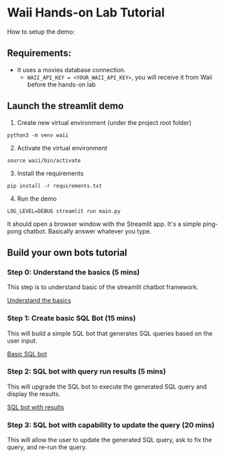 # Waii Hands-on Lab Tutorial

How to setup the demo:

## Requirements: 
- It uses a movies database connection.
  - `WAII_API_KEY = <YOUR_WAII_API_KEY>`, you will receive it from Waii before the hands-on lab

## Launch the streamlit demo

1. Create new virtual environment (under the project root folder)

```
python3 -m venv waii
```

2. Activate the virtual environment

```
source waii/bin/activate
```

3. Install the requirements

```
pip install -r requirements.txt
```

4. Run the demo

```
LOG_LEVEL=DEBUG streamlit run main.py
```

It should open a browser window with the Streamlit app. It's a simple ping-pong chatbot. Basically answer whatever you type.

## Build your own bots tutorial

### Step 0: Understand the basics (5 mins)

This step is to understand basic of the streamlit chatbot framework.

[Understand the basics](./lab-docs/0_understand_the_basics.md)

### Step 1: Create basic SQL Bot (15 mins)

This will build a simple SQL bot that generates SQL queries based on the user input.

[Basic SQL bot](./lab-docs/1_sql_bot.md)

### Step 2: SQL bot with query run results (5 mins)

This will upgrade the SQL bot to execute the generated SQL query and display the results.

[SQL bot with results](./lab-docs/2_sql_bot_with_results.md)

### Step 3: SQL bot with capability to update the query (20 mins)

This will allow the user to update the generated SQL query, ask to fix the query, and re-run the query.